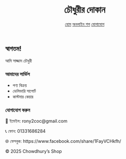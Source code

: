 <!doctype html>
<html lang="bn">
<head>
  <meta charset="utf-8" />
  <meta name="viewport" content="width=device-width, initial-scale=1" />
  <title>আমার ফ্রি ওয়েবসাইট</title>
  <link rel="stylesheet" href="style.css">
</head>
<body>
  <header>
    <h1>চৌধুরীর দোকান</h1>
    <nav>
      <a href="#">হোম</a>
      <a href="#services">অনলাইন শপ</a>
      <a href="#contact">যোগাযোগ</a>
    </nav>
  </header>
  <main class="container">
    <h2>স্বাগতম!</h2>
    <p>আমি সাজ্জাদ চৌধুরী </p>
    <section id="services">
      <h3>আমাদের সার্ভিস</h3>
      <ul>
        <li>পণ্য বিক্রয়</li>
        <li>ডেলিভারি সাপোর্ট</li>
        <li>কাস্টমার কেয়ার</li>
      </ul>
    </section>
    <section id="contact">
      <h3>যোগাযোগ করুন</h3>
      <p>📧 ইমেইল: rony2coc@gmail.com</p>
      <p>📞 ফোন: 01331686284</p>
      <p>🌐 ফেসবুক: https://www.facebook.com/share/1FayVCHkfh/</p>
    </section>
  </main>
  <footer>© 2025 Chowdhury’s Shop</footer>
</body>
</html>

